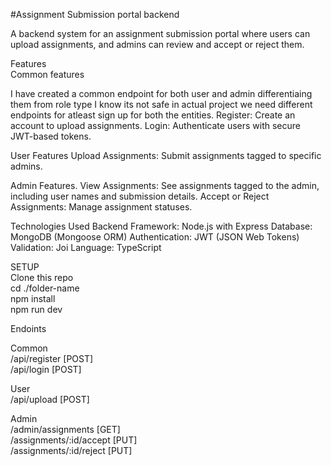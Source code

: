 #Assignment Submission portal backend

A backend system for an assignment submission portal where users can upload assignments, and admins can review and accept or reject them.

Features<br>
Common features 

I have created a common endpoint for both user and admin differentiaing them from role type I know its not safe in actual project we need different endpoints for atleast sign up for both the entities. 
Register: Create an account to upload assignments.
Login: Authenticate users with secure JWT-based tokens.

User Features
Upload Assignments: Submit assignments tagged to specific admins.

Admin Features.
View Assignments: See assignments tagged to the admin, including user names and submission details.
Accept or Reject Assignments: Manage assignment statuses.

Technologies Used
Backend Framework: Node.js with Express
Database: MongoDB (Mongoose ORM)
Authentication: JWT (JSON Web Tokens)
Validation: Joi
Language: TypeScript

SETUP <br>
Clone this repo <br>
cd ./folder-name <br>
npm install <br>
npm run dev <br>

Endoints <br>

Common <br>
/api/register [POST]<br> 
/api/login  [POST]<br>

User <br>
/api/upload  [POST]<br>

Admin <br>
/admin/assignments [GET] <br>
/assignments/:id/accept [PUT] <br>
/assignments/:id/reject [PUT] <br>

